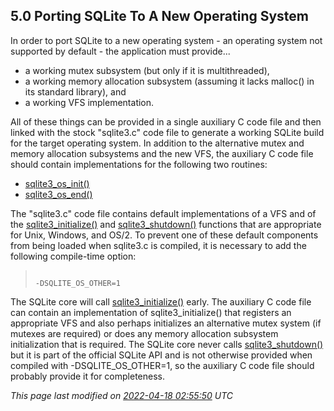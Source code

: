 ## 5\.0 Porting SQLite To A New Operating System


In order to port SQLite to a new operating system \- an operating
system not supported by default \- the application
must provide...


* a working mutex subsystem (but only if it is multithreaded),
* a working memory allocation subsystem (assuming it lacks malloc()
in its standard library), and
* a working VFS implementation.


All of these things can be provided in a single auxiliary C code file
and then linked with the stock "sqlite3\.c" code file to generate a working
SQLite build for the target operating system. In addition to the
alternative mutex and memory allocation subsystems and the new VFS,
the auxiliary C code file should contain implementations for the
following two routines:


* [sqlite3\_os\_init()](c3ref/initialize.html)
* [sqlite3\_os\_end()](c3ref/initialize.html)


The "sqlite3\.c" code file contains default implementations of a VFS
and of the [sqlite3\_initialize()](c3ref/initialize.html) and [sqlite3\_shutdown()](c3ref/initialize.html) functions that
are appropriate for Unix, Windows, and OS/2\.
To prevent one of these default components from being loaded when sqlite3\.c
is compiled, it is necessary to add the following compile\-time
option:



> ```
> 
> -DSQLITE_OS_OTHER=1
> 
> ```


The SQLite core will call [sqlite3\_initialize()](c3ref/initialize.html) early. The auxiliary
C code file can contain an implementation of sqlite3\_initialize() that
registers an appropriate VFS and also perhaps initializes an alternative
mutex system (if mutexes are required) or does any memory allocation
subsystem initialization that is required.
The SQLite core never calls [sqlite3\_shutdown()](c3ref/initialize.html) but it is part of the
official SQLite API and is not otherwise provided when compiled with
\-DSQLITE\_OS\_OTHER\=1, so the auxiliary C code file should probably provide
it for completeness.


*This page last modified on [2022\-04\-18 02:55:50](https://sqlite.org/docsrc/honeypot) UTC* 


